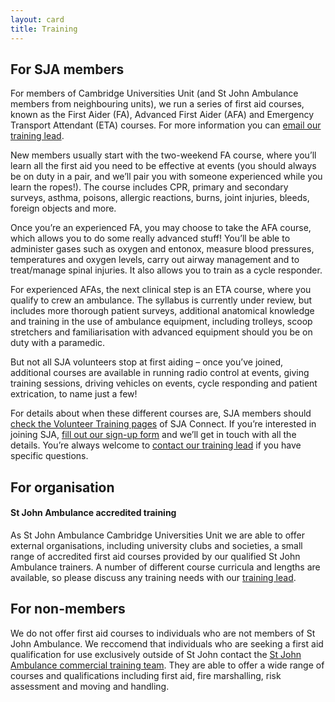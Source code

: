 ```yaml
---
layout: card
title: Training
---
```


## For SJA members

For members of Cambridge Universities Unit (and St John Ambulance members from neighbouring units), we run a series of first aid courses, known as the First Aider (FA), Advanced First Aider (AFA) and Emergency Transport Attendant (ETA) courses. For more information you can [email our training lead](contact).

New members usually start with the two-weekend FA course, where you’ll learn all the first aid you need to be effective at events (you should always be on duty in a pair, and we’ll pair you with someone experienced while you learn the ropes!). The course includes CPR, primary and secondary surveys, asthma, poisons, allergic reactions, burns, joint injuries, bleeds, foreign objects and more.

Once you’re an experienced FA, you may choose to take the AFA course, which allows you to do some really advanced stuff! You’ll be able to administer gases such as oxygen and entonox, measure blood pressures, temperatures and oxygen levels, carry out airway management and to treat/manage spinal injuries. It also allows you to train as a cycle responder.

For experienced AFAs, the next clinical step is an ETA course, where you qualify to crew an ambulance. The syllabus is currently under review, but includes more thorough patient surveys, additional anatomical knowledge and training in the use of ambulance equipment, including trolleys, scoop stretchers and familiarisation with advanced equipment should you be on duty with a paramedic.

But not all SJA volunteers stop at first aiding – once you’ve joined, additional courses are available in running radio control at events, giving training sessions, driving vehicles on events, cycle responding and patient extrication, to name just a few!

For details about when these different courses are, SJA members should [check the Volunteer Training pages](https://sjaconnect.me/Training/Pages/Volunteer-training.aspx) of SJA Connect. If you’re interested in joining SJA, [fill out our sign-up form](https://www.cufas.co.uk/join) and we’ll get in touch with all the details. You’re always welcome to [contact our training lead](contact) if you have specific questions.

## For organisation

#### St John Ambulance accredited training

As St John Ambulance Cambridge Universities Unit we are able to offer external organisations, including university clubs and societies, a small range of accredited first aid courses provided by our qualified St John Ambulance trainers. A number of different course curricula and lengths are available, so please discuss any training needs with our [training lead](contact).

## For non-members

We do not offer first aid courses to individuals who are not members of St John Ambulance. We reccomend that individuals who are seeking a first aid qualification for use exclusively outside of St John contact the [St John Ambulance commercial training team](http://www.sja.org.uk/sja/training-courses.aspx). They are able to offer a wide range of courses and qualifications including first aid, fire marshalling, risk assessment and moving and handling.
